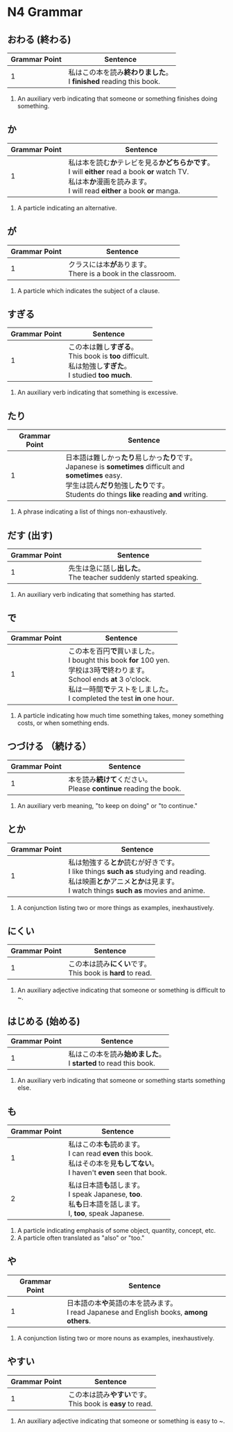 # N4 Grammar

## おわる (終わる)

| Grammar Point | Sentence |
| ----- | -------- |
| 1     | 私はこの本を読み<strong>終わりました</strong>。<br />I <strong>finished</strong> reading this book. |

1. An auxiliary verb indicating that someone or something finishes doing something.

## か

| Grammar Point | Sentence |
| ----- | -------- |
| 1     | 私は本を読む<strong>か</strong>テレビを見る<strong>かどちらかです</strong>。<br />I will <strong>either</strong> read a book <strong>or</strong> watch TV.<br />私は本<strong>か</strong>漫画を読みます。<br />I will read <strong>either</strong> a book <strong>or</strong> manga. |

1. A particle indicating an alternative.

## が

| Grammar Point | Sentence |
| ----- | -------- |
| 1     | クラスには本<strong>が</strong>あります。<br />There is a book in the classroom. |

1. A particle which indicates the subject of a clause.

## すぎる

| Grammar Point | Sentence |
| ----- | -------- |
| 1     | この本は難し<strong>すぎる</strong>。<br />This book is <strong>too</strong> difficult.<br />私は勉強し<strong>すぎた</strong>。<br />I studied <strong>too much</strong>. |

1. An auxiliary verb indicating that something is excessive.

## たり

| Grammar Point | Sentence |
| ----- | -------- |
| 1     | 日本語は難しかっ<strong>たり</strong>易しかっ<strong>たり</strong>です。<br />Japanese is <strong>sometimes</strong> difficult and <strong>sometimes</strong> easy. <br />学生は読ん<strong>だり</strong>勉強し<strong>たり</strong>です。<br />Students do things <strong>like</strong> reading <strong>and</strong> writing. |

1. A phrase indicating a list of things non-exhaustively.

## だす (出す)

| Grammar Point | Sentence |
| ----- | -------- |
| 1     | 先生は急に話し<strong>出した</strong>。<br />The teacher suddenly started speaking. |

1. An auxiliary verb indicating that something has started.

## で

| Grammar Point | Sentence |
| ----- | -------- |
| 1     | この本を百円<strong>で</strong>買いました。<br />I bought this book <strong>for</strong> 100 yen.<br />学校は3時<strong>で</strong>終わります。<br />School ends <strong>at</strong> 3 o'clock.<br />私は一時間<strong>で</strong>テストをしました。<br />I completed the test <strong>in</strong> one hour. |

1. A particle indicating how much time something takes, money something costs, or when something ends.

## つづける （続ける）

| Grammar Point | Sentence |
| ----- | -------- |
| 1     | 本を読み<strong>続けて</strong>ください。<br />Please <strong>continue</strong> reading the book. |

1. An auxiliary verb meaning, "to keep on doing" or "to continue."

## とか

| Grammar Point | Sentence |
| ----- | -------- |
| 1     | 私は勉強する<strong>とか</strong>読むが好きです。<br />I like things <strong>such as</strong> studying and reading.<br />私は映画<strong>とか</strong>アニメ<strong>とか</strong>は見ます。<br />I watch things <strong>such as</strong> movies and anime. |

1. A conjunction listing two or more things as examples, inexhaustively.

## にくい

| Grammar Point | Sentence |
| ----- | -------- |
| 1     | この本は読み<strong>にくい</strong>です。<br />This book is <strong>hard</strong> to read. |

1. An auxiliary adjective indicating that someone or something is difficult to ~.

## はじめる (始める)

| Grammar Point | Sentence |
| ----- | -------- |
| 1     | 私はこの本を読み<strong>始めました</strong>。<br />I <strong>started</strong> to read this book. |

1. An auxiliary verb indicating that someone or something starts something else.

## も

| Grammar Point | Sentence |
| ----- | -------- |
| 1     | 私はこの本<strong>も</strong>読めます。<br />I can read <strong>even</strong> this book.<br />私はその本を見<strong>もしてない</strong>。<br />I haven't <strong>even</strong> seen that book. |
| 2     | 私は日本語<strong>も</strong>話します。<br />I speak Japanese, <strong>too</strong>.<br />私<strong>も</strong>日本語を話します。<br />I, <strong>too</strong>, speak Japanese. |

1. A particle indicating emphasis of some object, quantity, concept, etc.
1. A particle often translated as "also" or "too."

## や

| Grammar Point | Sentence |
| ----- | -------- |
| 1     | 日本語の本<strong>や</strong>英語の本を読みます。<br />I read Japanese and English books, <strong>among others</strong>.

1. A conjunction listing two or more nouns as examples, inexhaustively.

## やすい

| Grammar Point | Sentence |
| ----- | -------- |
| 1     | この本は読み<strong>やすい</strong>です。<br />This book is <strong>easy</strong> to read. |

1. An auxiliary adjective indicating that someone or something is easy to ~.
